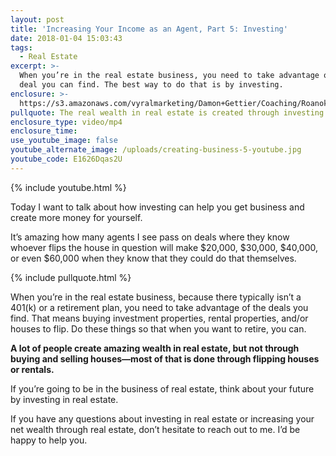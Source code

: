 ```yaml
---
layout: post
title: 'Increasing Your Income as an Agent, Part 5: Investing'
date: 2018-01-04 15:03:43
tags:
  - Real Estate
excerpt: >-
  When you’re in the real estate business, you need to take advantage of every
  deal you can find. The best way to do that is by investing.
enclosure: >-
  https://s3.amazonaws.com/vyralmarketing/Damon+Gettier/Coaching/Roanoke+Real+Estate+Agent-+Increasing+Your+Income+as+an+Agent%252C+Part+5-+Investing.mp4
pullquote: The real wealth in real estate is created through investing.
enclosure_type: video/mp4
enclosure_time:
use_youtube_image: false
youtube_alternate_image: /uploads/creating-business-5-youtube.jpg
youtube_code: E1626Dqas2U
---
```



{% include youtube.html %}

Today I want to talk about how investing can help you get business and create more money for yourself.

It’s amazing how many agents I see pass on deals where they know whoever flips the house in question will make $20,000, $30,000, $40,000, or even $60,000 when they know that they could do that themselves.

{% include pullquote.html %}

When you’re in the real estate business, because there typically isn’t a 401(k) or a retirement plan, you need to take advantage of the deals you find. That means buying investment properties, rental properties, and/or houses to flip. Do these things so that when you want to retire, you can.

**A lot of people create amazing wealth in real estate, but not through buying and selling houses—most of that is done through flipping houses or rentals.**

If you’re going to be in the business of real estate, think about your future by investing in real estate.

If you have any questions about investing in real estate or increasing your net wealth through real estate, don’t hesitate to reach out to me. I’d be happy to help you.